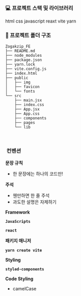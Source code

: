 
### 💻 프로젝트 스택 및 라이브러리
html css javascript reaxt vite yarn

### 📁 프로젝트 폴더 구조

```
Zogakzip_FE
├── README.md
├── node_modules
├── package.json
├── yarn.lock
├── vite.config.js
├── index.html
├── public
│   ├── img
│   ├── favicon
│   └── fonts
└── src
    ├── main.jsx
    ├── index.css
    ├── App.jsx
    ├── App.css
    ├── components
    ├── pages
    └── lib
```


<br>

###  컨벤션

**문장 규칙** 

- 한 문장에는 하나의 코드만!

**주석**

- 웬만하면 한 줄 주석
- 과도한 설명은 자제하기

**Framework**

**`JavaScripts`**

**`react`**

**패키지 매니저**

**`yarn create vite`**

**Styling** 

**`styled-components`**

**Code Styling**

- camelCase
